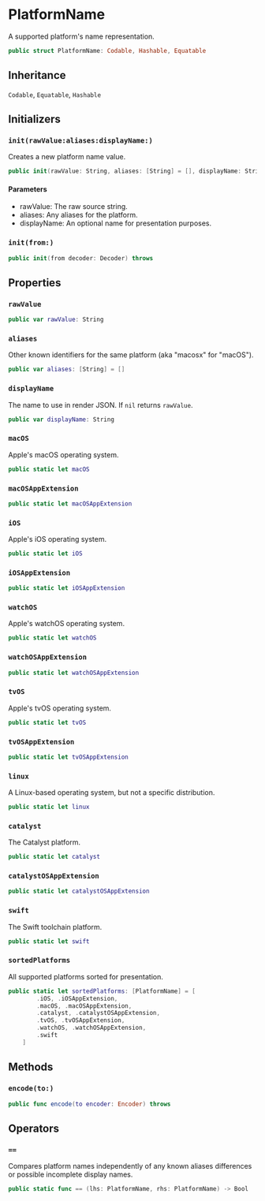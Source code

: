 # PlatformName

A supported platform's name representation.

``` swift
public struct PlatformName: Codable, Hashable, Equatable 
```

## Inheritance

`Codable`, `Equatable`, `Hashable`

## Initializers

### `init(rawValue:aliases:displayName:)`

Creates a new platform name value.

``` swift
public init(rawValue: String, aliases: [String] = [], displayName: String? = nil) 
```

#### Parameters

  - rawValue: The raw source string.
  - aliases: Any aliases for the platform.
  - displayName: An optional name for presentation purposes.

### `init(from:)`

``` swift
public init(from decoder: Decoder) throws 
```

## Properties

### `rawValue`

``` swift
public var rawValue: String
```

### `aliases`

Other known identifiers for the same platform (aka "macosx" for "macOS").

``` swift
public var aliases: [String] = []
```

### `displayName`

The name to use in render JSON. If `nil` returns `rawValue`.

``` swift
public var displayName: String
```

### `macOS`

Apple's macOS operating system.

``` swift
public static let macOS 
```

### `macOSAppExtension`

``` swift
public static let macOSAppExtension 
```

### `iOS`

Apple's iOS operating system.

``` swift
public static let iOS 
```

### `iOSAppExtension`

``` swift
public static let iOSAppExtension 
```

### `watchOS`

Apple's watchOS operating system.

``` swift
public static let watchOS 
```

### `watchOSAppExtension`

``` swift
public static let watchOSAppExtension 
```

### `tvOS`

Apple's tvOS operating system.

``` swift
public static let tvOS 
```

### `tvOSAppExtension`

``` swift
public static let tvOSAppExtension 
```

### `linux`

A Linux-based operating system, but not a specific distribution.

``` swift
public static let linux 
```

### `catalyst`

The Catalyst platform.

``` swift
public static let catalyst 
```

### `catalystOSAppExtension`

``` swift
public static let catalystOSAppExtension 
```

### `swift`

The Swift toolchain platform.

``` swift
public static let swift 
```

### `sortedPlatforms`

All supported platforms sorted for presentation.

``` swift
public static let sortedPlatforms: [PlatformName] = [
        .iOS, .iOSAppExtension,
        .macOS, .macOSAppExtension,
        .catalyst, .catalystOSAppExtension,
        .tvOS, .tvOSAppExtension,
        .watchOS, .watchOSAppExtension,
        .swift
    ]
```

## Methods

### `encode(to:)`

``` swift
public func encode(to encoder: Encoder) throws 
```

## Operators

### `==`

Compares platform names independently of any known aliases differences or possible incomplete display names.

``` swift
public static func == (lhs: PlatformName, rhs: PlatformName) -> Bool 
```
